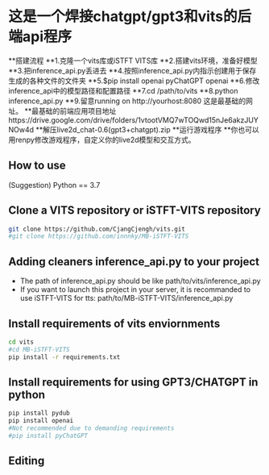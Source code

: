 # 这是一个焊接chatgpt/gpt3和vits的后端api程序
**搭建流程
**1.克隆一个vits库或iSTFT VITS库
**2.搭建vits环境，准备好模型
**3.把inference_api.py丢进去
**4.按照inference_api.py内指示创建用于保存生成的各种文件的文件夹
**5.$pip install openai pyChatGPT openai
**6.修改inference_api中的模型路径和配置路径
**7.cd /path/to/vits
**8.python inference_api.py
**9.留意running on http://yourhost:8080 这是最基础的网址。
**最基础的前端应用项目地址https://drive.google.com/drive/folders/1vtootVMQ7wTOQwd15nJe6akzJUYNOw4d
**解压live2d_chat-0.6(gpt3+chatgpt).zip
**运行游戏程序
**你也可以用renpy修改游戏程序，自定义你的live2d模型和交互方式。

## How to use
(Suggestion) Python == 3.7
## Clone a VITS repository or iSTFT-VITS repository
```sh
git clone https://github.com/CjangCjengh/vits.git
#git clone https://github.com/innnky/MB-iSTFT-VITS
```
## Adding cleaners inference_api.py to your project
- The path of inference_api.py should be like path/to/vits/inference_api.py
- If you want to launch this project in your server, it is recommanded to use iSTFT-VITS for tts: path/to/MB-iSTFT-VITS/inference_api.py
## Install requirements of vits enviornments
```sh
cd vits
#cd MB-iSTFT-VITS
pip install -r requirements.txt
```
## Install requirements for using GPT3/CHATGPT in python
```sh
pip install pydub 
pip install openai
#Not recommended due to demanding requirements
#pip install pyChatGPT
```
## Editing 
